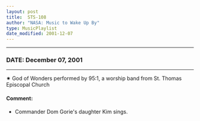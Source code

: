 ```yaml
---
layout: post
title:  STS-108
author: "NASA: Music to Wake Up By"
type: MusicPlaylist
date_modified: 2001-12-07
---
```


----
### DATE: December 07, 2001
----
✷ God of Wonders performed by 95:1, a worship band from St. Thomas Episcopal Church

#### Comment:
* Commander Dom Gorie's daughter Kim sings.
